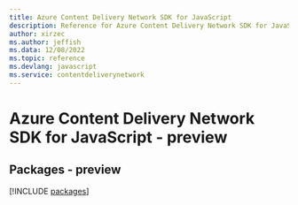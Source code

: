 ```yaml
---
title: Azure Content Delivery Network SDK for JavaScript
description: Reference for Azure Content Delivery Network SDK for JavaScript
author: xirzec
ms.author: jeffish
ms.data: 12/08/2022
ms.topic: reference
ms.devlang: javascript
ms.service: contentdeliverynetwork
---
```

# Azure Content Delivery Network SDK for JavaScript - preview
## Packages - preview
[!INCLUDE [packages](content-delivery-network-index.md)]